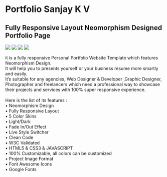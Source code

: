 # Portfolio Sanjay K V
 ## Fully Responsive Layout Neomorphism Designed Portfolio Page 

<img src="https://img.shields.io/github/issues/sanjay-kv/Portfolio-sanjay"> 
<img src="https://img.shields.io/github/languages/top/sanjay-kv/Portfolio-sanjay">
<img src ="https://img.shields.io/github/languages/code-size/sanjay-kv/Portfolio-sanjay">
<img src ="https://img.shields.io/bitbucket/issues/sanjay-kv/Portfolio-sanjay">

it is a fully responsive Personal Portfolio Website Template which features Neomorphism Design.<br>
It will help you to presents yourself or your business resume more smartly and easily.<br>
It’s suitable  for any agencies, Web  Designer & Developer ,Graphic Designer, Photographer and freelancers which need a professional way to showcase their projects and services with 100% super responsive experience.
<br><br>
Here is the list of its features :<br>
• Neomorphism Design<br>
• Fully Responsive Layout<br>
• 5 Color Skins<br>
• Light/Dark<br>
• Fade In/Out Effect<br>
• Live Style Switcher<br>
• Clean Code<br>
• W3C Validated<br>
• HTML5 & CSS3 & JAVASCRIPT<br>
• 100% Customizable, all colors can be customized<br>
• Project Image Format<br>
• Font Awesome Icons<br>
• Google Fonts<br>
